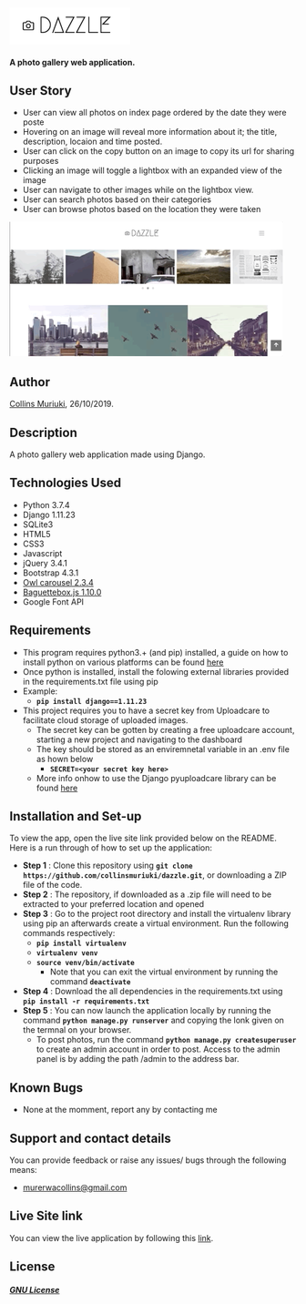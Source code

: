 ![alt text](screencaps/logo.png)

####  A photo gallery web application.

## User Story
* User can view all photos on index page ordered by the date they were poste
* Hovering on an image will reveal more information about it; the title, description, locaion and time posted.
* User can click on the copy button on an image to copy its url for sharing purposes
* Clicking an image will toggle a lightbox with an expanded view of the image
* User can navigate to other images while on the lightbox view.
* User can search photos based on their categories
* User can browse photos based on the location they were taken

![alt text](screencaps/daz1.gif)

## Author
[Collins Muriuki](https://github.com/collinsmuriuki), 26/10/2019.

## Description
A photo gallery web application made using Django.

## Technologies Used
* Python 3.7.4
* Django 1.11.23
* SQLite3
* HTML5  
* CSS3
* Javascript
* jQuery 3.4.1
* Bootstrap 4.3.1
* [Owl carousel 2.3.4](https://owlcarousel2.github.io/OwlCarousel2/)
* [Baguettebox.js 1.10.0](https://feimosi.github.io/baguetteBox.js/)
* Google Font API

## Requirements
* This program requires python3.+ (and pip) installed, a guide on how to install python on various platforms can be found [here](https://www.python.org/)
* Once python is installed, install the folowing external libraries provided in the requirements.txt file using pip
* Example: 
    * **`pip install django==1.11.23`**
* This project requires you to have a secret key from Uploadcare to facilitate cloud storage of uploaded images.
    * The secret key can be gotten by creating a free uploadcare account, starting a new project and navigating to the dashboard
    * The key should be stored as an enviremnetal variable in an .env file as hown below
        * **`SECRET=<your secret key here>`**
    * More info onhow to use the Django pyuploadcare library can be found [here](https://uploadcare.com/docs/guides/django/)

## Installation and Set-up
To view the app, open the live site link provided below on the README.
Here is a run through of how to set up the application:
* **Step 1** : Clone this repository using **`git clone https://github.com/collinsmuriuki/dazzle.git`**, or downloading a ZIP file of the code.
* **Step 2** : The repository, if downloaded as a .zip file will need to be extracted to your preferred location and opened
* **Step 3** : Go to the project root directory and install the virtualenv library using pip an afterwards create a virtual environment. Run the following commands respectively:
    * **`pip install virtualenv`**
    * **`virtualenv venv`**
    * **`source venv/bin/activate`**
        * Note that you can exit the virtual environment by running the command **`deactivate`**
* **Step 4** : Download the all dependencies in the requirements.txt using **`pip install -r requirements.txt`**
* **Step 5** : You can now launch the application locally by running the command **`python manage.py runserver`** and copying the lonk given on the termnal on your browser.
    * To post photos, run the command  **`python manage.py createsuperuser`** to create an admin account in order to post. Access to the admin panel is by adding the path /admin to the address bar.


## Known Bugs
* None at the momment, report any by contacting me

## Support and contact details
You can provide feedback or raise any issues/ bugs through the following means:
* murerwacollins@gmail.com

## Live Site link
You can view the live application by following this [link](https://dazzle100.herokuapp.com/).

## License
#### [*GNU License*](LICENSE)